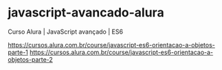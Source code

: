 # javascript-avancado-alura
Curso Alura | JavaScript avançado | ES6

https://cursos.alura.com.br/course/javascript-es6-orientacao-a-objetos-parte-1
https://cursos.alura.com.br/course/javascript-es6-orientacao-a-objetos-parte-2
